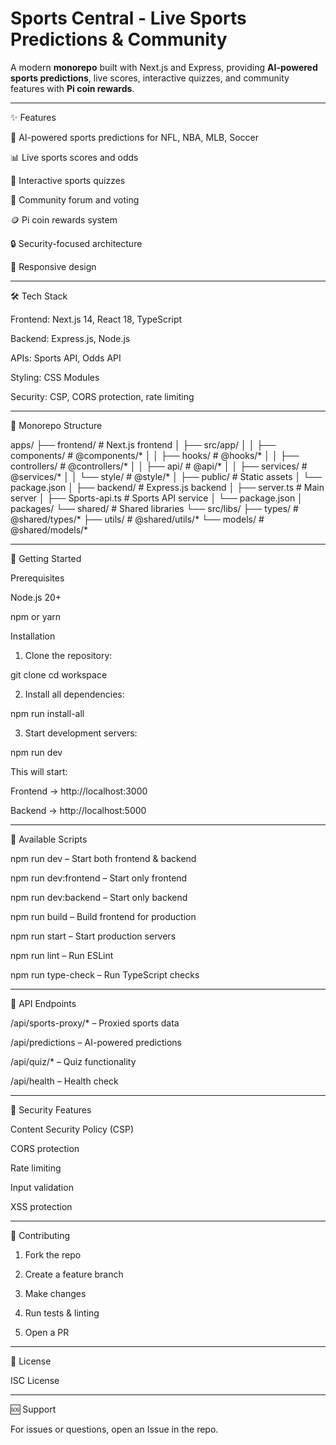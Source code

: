 # Sports Central - Live Sports Predictions & Community

A modern **monorepo** built with Next.js and Express, providing **AI-powered sports predictions**, live scores, interactive quizzes, and community features with **Pi coin rewards**.

---

✨ Features

🏈 AI-powered sports predictions for NFL, NBA, MLB, Soccer

📊 Live sports scores and odds

🎯 Interactive sports quizzes

💬 Community forum and voting

🪙 Pi coin rewards system

🔒 Security-focused architecture

📱 Responsive design



---

🛠 Tech Stack

Frontend: Next.js 14, React 18, TypeScript

Backend: Express.js, Node.js

APIs: Sports API, Odds API

Styling: CSS Modules

Security: CSP, CORS protection, rate limiting



---

📂 Monorepo Structure

apps/
├── frontend/                 # Next.js frontend
│   ├── src/app/
│   │   ├── components/       # @components/*
│   │   ├── hooks/            # @hooks/*
│   │   ├── controllers/      # @controllers/*
│   │   ├── api/              # @api/*
│   │   ├── services/         # @services/*
│   │   └── style/            # @style/*
│   ├── public/               # Static assets
│   └── package.json
│
├── backend/                  # Express.js backend
│   ├── server.ts             # Main server
│   ├── Sports-api.ts         # Sports API service
│   └── package.json
│
packages/
└── shared/                   # Shared libraries
    └── src/libs/
        ├── types/            # @shared/types/*
        ├── utils/            # @shared/utils/*
        └── models/           # @shared/models/*


---

🚀 Getting Started

Prerequisites

Node.js 20+

npm or yarn


Installation

1. Clone the repository:



git clone <repository-url>
cd workspace

2. Install all dependencies:



npm run install-all

3. Start development servers:



npm run dev

This will start:

Frontend → http://localhost:3000

Backend → http://localhost:5000



---

📜 Available Scripts

npm run dev – Start both frontend & backend

npm run dev:frontend – Start only frontend

npm run dev:backend – Start only backend

npm run build – Build frontend for production

npm run start – Start production servers

npm run lint – Run ESLint

npm run type-check – Run TypeScript checks



---

🔌 API Endpoints

/api/sports-proxy/* – Proxied sports data

/api/predictions – AI-powered predictions

/api/quiz/* – Quiz functionality

/api/health – Health check



---

🔐 Security Features

Content Security Policy (CSP)

CORS protection

Rate limiting

Input validation

XSS protection



---

🤝 Contributing

1. Fork the repo


2. Create a feature branch


3. Make changes


4. Run tests & linting


5. Open a PR




---

📄 License

ISC License


---

🆘 Support

For issues or questions, open an Issue in the repo.

